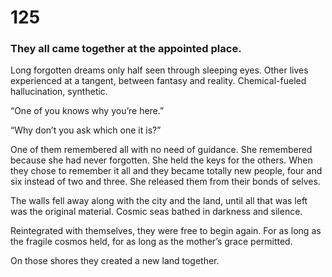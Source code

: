# 125

### They all came together at the appointed place.

Long forgotten dreams only half seen through sleeping eyes. Other lives experienced at a tangent, between fantasy and reality. Chemical-fueled hallucination, synthetic.

“One of you knows why you’re here.” 

“Why don’t you ask which one it is?” 

One of them remembered all with no need of guidance. She remembered because she had never forgotten. She held the keys for the others. When they chose to remember it all and they became totally new people, four and six instead of two and three. She released them from their bonds of selves.

The walls fell away along with the city and the land, until all that was left was the original material. Cosmic seas bathed in darkness and silence.

Reintegrated with themselves, they were free to begin again. For as long as the fragile cosmos held, for as long as the mother’s grace permitted. 

On those shores they created a new land together. 
